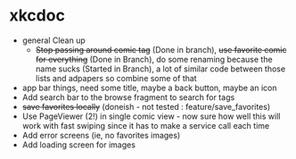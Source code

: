 # xkcdoc

- general Clean up 
  - <s>Stop passing around comic tag</s> (Done in branch), <s>use favorite comic for everything</s> (Done in Branch), do some renaming because the name sucks (Started in Branch), a lot of similar code between those lists and adpapers so combine some of that 
- app bar things, need some title, maybe a back button, maybe an icon
- Add search bar to the browse fragment to search for tags 
- <s>save favorites locally</s> (doneish - not tested : feature/save_favorites)
- Use PageViewer (2!) in single comic view - now sure how well this will work with fast swiping since it has to make a service call each time
- Add error screens (ie, no favorites images) 
- Add loading screen for images 
